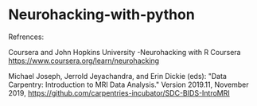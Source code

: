# Neurohacking-with-python
Refrences:

Coursera and John Hopkins University
-Neurohacking with R Coursera
https://www.coursera.org/learn/neurohacking

Michael Joseph, Jerrold Jeyachandra, and Erin Dickie (eds):
"Data Carpentry: Introduction to MRI Data Analysis." Version 2019.11, November 2019,
https://github.com/carpentries-incubator/SDC-BIDS-IntroMRI
